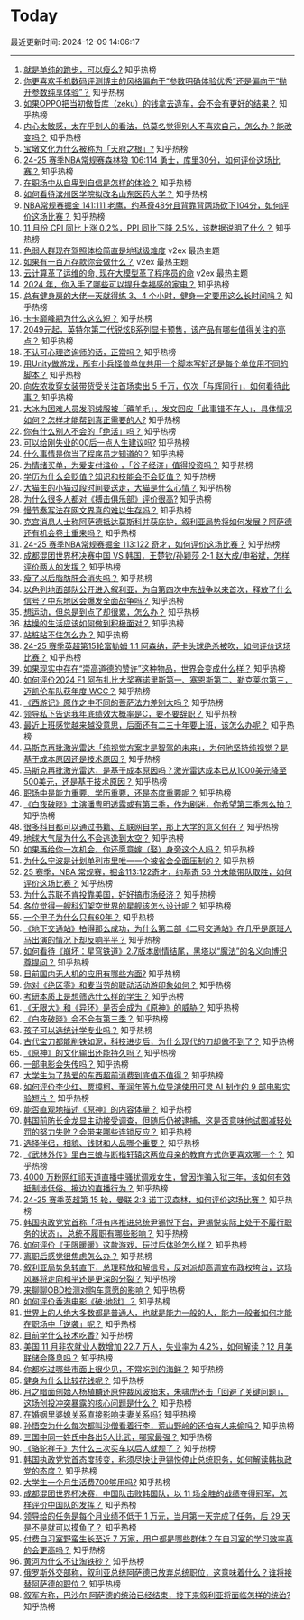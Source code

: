 # Today

最近更新时间: 2024-12-09 14:06:17

--- 
1. [就是单纯的跑步，可以瘦么?](https://www.zhihu.com/question/5815848479) 知乎热榜
2. [你更喜欢手机数码评测博主的风格偏向于“参数明确体验优秀”还是偏向于“抛开参数纯享体验”？](https://www.zhihu.com/question/6208425922) 知乎热榜
3. [如果OPPO把当初做哲库（zeku）的钱拿去造车，会不会有更好的结果？](https://www.zhihu.com/question/6169319755) 知乎热榜
4. [内心太敏感，太在乎别人的看法，总莫名觉得别人不喜欢自己，怎么办？能改变吗？](https://www.zhihu.com/question/5978883687) 知乎热榜
5. [宝墩文化为什么被称为「天府之根」?](https://www.zhihu.com/question/6024289207) 知乎热榜
6. [24-25 赛季NBA常规赛森林狼 106:114 勇士，库里30分，如何评价这场比赛？](https://www.zhihu.com/question/6353037455) 知乎热榜
7. [在职场中从自卑到自信是怎样的体验？](https://www.zhihu.com/question/489238465) 知乎热榜
8. [如何看待滨州医学院拟改名山东医药大学？](https://www.zhihu.com/question/5906967024) 知乎热榜
9. [NBA常规赛掘金 141:111 老鹰，约基奇48分且背靠背两场砍下104分，如何评价这场比赛？](https://www.zhihu.com/question/6353009517) 知乎热榜
10. [11 月份 CPI 同比上涨 0.2%，PPI 同比下降 2.5%，该数据说明了什么？](https://www.zhihu.com/question/6353720781) 知乎热榜
11. [色弱人群现在驾照体检简直是地狱级难度](https://www.v2ex.com/t/1095995) v2ex 最热主题
12. [如果有一百万存款你会做什么？](https://www.v2ex.com/t/1095992) v2ex 最热主题
13. [云计算革了运维的命, 现在大模型革了程序员的命](https://www.v2ex.com/t/1095988) v2ex 最热主题
14. [2024 年，你入手了哪些可以提升幸福感的家电？](https://www.zhihu.com/question/5858422925) 知乎热榜
15. [总有健身房的大佬一天就得练 3、4 个小时，健身一定要用这么长时间吗？](https://www.zhihu.com/question/667518241) 知乎热榜
16. [卡卡巅峰期为什么这么短？](https://www.zhihu.com/question/36278521) 知乎热榜
17. [2049元起，英特尔第二代锐炫B系列显卡预售，该产品有哪些值得关注的亮点？](https://www.zhihu.com/question/5931529838) 知乎热榜
18. [不认可心理咨询师的话，正常吗？](https://www.zhihu.com/question/812637508) 知乎热榜
19. [用Unity做游戏，所有小兵怪兽单位共用一个脚本写好还是每个单位用不同的脚本？](https://www.zhihu.com/question/4138646817) 知乎热榜
20. [向佐浓妆穿女装带货受关注首场卖出 5 千万，仅次「与辉同行」，如何看待此事？](https://www.zhihu.com/question/6129689772) 知乎热榜
21. [大冰为困难人员发羽绒服被「薅羊毛」，发文回应「此事错不在人」，具体情况如何？怎样才能帮到真正需要的人?](https://www.zhihu.com/question/6286354819) 知乎热榜
22. [你有什么别人不会的「绝活」吗？](https://www.zhihu.com/question/562815454) 知乎热榜
23. [可以给刚失业的00后一点人生建议吗?](https://www.zhihu.com/question/1722031777) 知乎热榜
24. [什么事情是你当了程序员才知道的？](https://www.zhihu.com/question/6067440358) 知乎热榜
25. [为情绪买单，为爱支付溢价 ，「谷子经济」值得投资吗？](https://www.zhihu.com/question/5966251784) 知乎热榜
26. [学历为什么会贬值？知识和技能会不会贬值？](https://www.zhihu.com/question/5908132971) 知乎热榜
27. [大猫生的小猫过段时间要送走，大猫是什么心情？](https://www.zhihu.com/question/412869550) 知乎热榜
28. [为什么很多人都对《搏击俱乐部》评价很高?](https://www.zhihu.com/question/30210145) 知乎热榜
29. [慢节奏写法在网文界真的难以生存吗？](https://www.zhihu.com/question/5964425133) 知乎热榜
30. [克宫消息人士称阿萨德抵达莫斯科并获庇护，叙利亚局势将如何发展？阿萨德还有机会卷土重来吗？](https://www.zhihu.com/question/6347507147) 知乎热榜
31. [24-25 赛季NBA常规赛掘金 113:122 奇才，如何评价这场比赛？](https://www.zhihu.com/question/6269389147) 知乎热榜
32. [成都混团世界杯决赛中国 VS 韩国，王楚钦/孙颖莎 2-1 赵大成/申裕斌，怎样评价两人的发挥？](https://www.zhihu.com/question/6310204304) 知乎热榜
33. [瘦了以后脂肪肝会消失吗？](https://www.zhihu.com/question/3690365100) 知乎热榜
34. [以色列地面部队公开进入叙利亚，为自第四次中东战争以来首次，释放了什么信号？中东地区会爆发全面战争吗？](https://www.zhihu.com/question/6348258008) 知乎热榜
35. [想运动，但总是到点了却很累，怎么办？](https://www.zhihu.com/question/6229651743) 知乎热榜
36. [枯燥的生活应该如何做到积极面对？](https://www.zhihu.com/question/659992210) 知乎热榜
37. [站桩站不住怎么办？](https://www.zhihu.com/question/3283965462) 知乎热榜
38. [24-25 赛季英超第15轮富勒姆 1:1 阿森纳，萨卡头球绝杀被吹，如何评价这场比赛？](https://www.zhihu.com/question/6322298623) 知乎热榜
39. [如果现实中存在“崇高道德的赞许”这种物品，世界会变成什么样？](https://www.zhihu.com/question/6203469406) 知乎热榜
40. [如何评价2024 F1 阿布扎比大奖赛诺里斯第一、塞恩斯第二、勒克莱尔第三，迈凯伦车队获年度 WCC？](https://www.zhihu.com/question/6320514430) 知乎热榜
41. [《西游记》原作之中不同的菩萨法力差别大吗？](https://www.zhihu.com/question/5425712831) 知乎热榜
42. [领导私下告诉我年底绩效大概率是C，要不要辞职？](https://www.zhihu.com/question/5831436183) 知乎热榜
43. [最近上班感觉越来越没意思，后面还有二三十年要上班，该怎么办呢？](https://www.zhihu.com/question/5703257394) 知乎热榜
44. [马斯克再批激光雷达「纯视觉方案才是智驾的未来」，为何他坚持纯视觉？是基于成本原因还是技术原因？](https://www.zhihu.com/question/6097111100) 知乎热榜
45. [马斯克再批激光雷达，是基于成本原因吗？激光雷达成本已从1000美元降至500美元，还是基于技术原因？](https://www.zhihu.com/question/6097111100) 知乎热榜
46. [职场中是能力重要、学历重要，还是态度重要呢？](https://www.zhihu.com/question/3064622008) 知乎热榜
47. [《白夜破晓》主演潘粤明透露或有第三季，作为剧迷，你希望第三季怎么拍？](https://www.zhihu.com/question/6215261023) 知乎热榜
48. [很多科目都可以通过书籍、互联网自学，那上大学的意义何在？](https://www.zhihu.com/question/329016249) 知乎热榜
49. [地球大气层为什么不会逃逸到太空？](https://www.zhihu.com/question/6151934786) 知乎热榜
50. [如果再给你一次机会，你还愿意嫁（娶）身旁这个人吗？](https://www.zhihu.com/question/6112752951) 知乎热榜
51. [为什么宁波是计划单列市里唯一一个被省会全面压制的？](https://www.zhihu.com/question/578870052) 知乎热榜
52. [25 赛季，NBA 常规赛，掘金113:122奇才，约基奇 56 分未能带队取胜，如何评价这场比赛？](https://www.zhihu.com/question/6276311717) 知乎热榜
53. [为什么苏联不肯投靠美国，好好搞市场经济？](https://www.zhihu.com/question/5959857144) 知乎热榜
54. [各位觉得一艘科幻架空世界的星舰该怎么设计呢？](https://www.zhihu.com/question/382938784) 知乎热榜
55. [一个甲子为什么只有60年？](https://www.zhihu.com/question/24649152) 知乎热榜
56. [《地下交通站》拍得那么成功，为什么第二部《二号交通站》在几乎是原班人马出演的情况下却反响平平？](https://www.zhihu.com/question/558247060) 知乎热榜
57. [如何看待《崩坏：星穹铁道》2.7版本剧情结尾，黑塔以“魔法”的名义向博识尊提问？](https://www.zhihu.com/question/5950361587) 知乎热榜
58. [目前国内无人机的应用有哪些方面?](https://www.zhihu.com/question/517172844) 知乎热榜
59. [你对《绝区零》和麦当劳的联动活动游印象如何？](https://www.zhihu.com/question/5922611016) 知乎热榜
60. [考研本质上是想筛选什么样的学生？](https://www.zhihu.com/question/6032783237) 知乎热榜
61. [《无限大》和《异环》是否会成为《原神》的威胁？](https://www.zhihu.com/question/6064700140) 知乎热榜
62. [《白夜破晓》会不会有第三季？](https://www.zhihu.com/question/5779517522) 知乎热榜
63. [孩子可以选统计学专业吗？](https://www.zhihu.com/question/562491200) 知乎热榜
64. [古代宝刀都能削铁如泥，科技进步后，为什么现代的刀却做不到了？](https://www.zhihu.com/question/2432375093) 知乎热榜
65. [《原神》的文化输出还能持久吗？](https://www.zhihu.com/question/5570852602) 知乎热榜
66. [一部电影会失传吗？](https://www.zhihu.com/question/21381181) 知乎热榜
67. [大学生为了热爱的东西超前消费到底值不值得？](https://www.zhihu.com/question/6231039807) 知乎热榜
68. [如何评价李少红、贾樟柯、董润年等九位导演使用可灵 AI 制作的 9 部电影实验短片？](https://www.zhihu.com/question/6143392593) 知乎热榜
69. [能否直观地描述《原神》的内容体量？](https://www.zhihu.com/question/5546346939) 知乎热榜
70. [韩国前防长金龙显主动接受调查，但随后仍被逮捕，这是否意味他试图减轻处罚的努力失败？会带来哪些连锁反应？](https://www.zhihu.com/question/6268692012) 知乎热榜
71. [选择伴侣，相貌、钱财和人品哪个重要？](https://www.zhihu.com/question/3624695858) 知乎热榜
72. [《武林外传》里白三娘与断指轩辕这两位母亲的教育方式你更喜欢哪一个？](https://www.zhihu.com/question/322184718) 知乎热榜
73. [4000 万粉网红祁天道直播中骚扰调戏女生，曾因诈骗入狱三年，该如何有效抵制涉低俗、擦边的直播行为？](https://www.zhihu.com/question/5929302143) 知乎热榜
74. [24-25 赛季英超第 15 轮，曼联 2:3 诺丁汉森林，如何评价这场比赛？](https://www.zhihu.com/question/6247838326) 知乎热榜
75. [韩国执政党党首称「将有序推进总统尹锡悦下台，尹锡悦实际上处于不履行职务的状态」，总统不履职有哪些影响？](https://www.zhihu.com/question/6238638771) 知乎热榜
76. [如何评价《无限暖暖》这款游戏，玩过后体验怎么样？](https://www.zhihu.com/question/654176177) 知乎热榜
77. [离职后感觉很焦虑怎么办？](https://www.zhihu.com/question/5598710327) 知乎热榜
78. [叙利亚局势急转直下，总理释放和解信号，反对派却高调宣布政权垮台，这场风暴将走向和平还是更深的分裂？](https://www.zhihu.com/question/6281565614) 知乎热榜
79. [来聊聊OBD检测对购车意愿的影响？](https://www.zhihu.com/question/6013760550) 知乎热榜
80. [如何评价香港电影《破·地狱》？](https://www.zhihu.com/question/4465111948) 知乎热榜
81. [世界上的人绝大多数都是普通人，也就是能力一般的人，能力一般者如何才能在职场中「逆袭」呢？](https://www.zhihu.com/question/6015682584) 知乎热榜
82. [目前学什么技术吃香?](https://www.zhihu.com/question/642842638) 知乎热榜
83. [美国 11 月非农就业人数增加 22.7 万人，失业率为 4.2%，如何解读？12 月美联储会降息吗？](https://www.zhihu.com/question/6155979475) 知乎热榜
84. [你都吃过哪些市面上很少见，不常吃到的海鲜？](https://www.zhihu.com/question/4980812522) 知乎热榜
85. [健身为什么比较花钱呢？](https://www.zhihu.com/question/4099326039) 知乎热榜
86. [月之暗面创始人杨植麟还原仲裁风波始末，朱啸虎还击「回避了关键问题」，这场创投冲突暴露的核心问题是什么？](https://www.zhihu.com/question/6197697869) 知乎热榜
87. [在婚姻里婆媳关系直接影响夫妻关系吗?](https://www.zhihu.com/question/6151076743) 知乎热榜
88. [孙悟空为什么每次都叫沙僧看着行李，荒山野岭的还怕有人来偷吗？](https://www.zhihu.com/question/2673686131) 知乎热榜
89. [三国中同一姓氏中各出5人比武，哪家最强？](https://www.zhihu.com/question/6099338893) 知乎热榜
90. [《骆驼祥子》为什么三次买车以后人就颓了？](https://www.zhihu.com/question/576011192) 知乎热榜
91. [韩国执政党党首态度转变，称须尽快让尹锡悦停止总统职务，如何解读韩执政党的态度？](https://www.zhihu.com/question/6099505323) 知乎热榜
92. [大学生一个月生活费700够用吗?](https://www.zhihu.com/question/6060571881) 知乎热榜
93. [成都混团世界杯决赛，中国队击败韩国队，以 11 场全胜的战绩夺得冠军，怎样评价中国队的发挥？](https://www.zhihu.com/question/6312934382) 知乎热榜
94. [领导给的任务是每个月业绩不低于 1 万元，当月第一天完成了任务，后 29 天是不是就可以摸鱼了？](https://www.zhihu.com/question/5707877909) 知乎热榜
95. [付费自习室野蛮生长至近 7 万家，用户都是哪些群体？在自习室的学习效率真的会更高吗？](https://www.zhihu.com/question/6129520200) 知乎热榜
96. [黄河为什么不让淘铁砂？](https://www.zhihu.com/question/647875854) 知乎热榜
97. [俄罗斯外交部称，叙利亚总统阿萨德已放弃总统职位，这意味着什么？谁将接替阿萨德的职位？](https://www.zhihu.com/question/6309216537) 知乎热榜
98. [叙军方称，巴沙尔·阿萨德的统治已经结束，接下来叙利亚将面临怎样的统治?](https://www.zhihu.com/question/6282653022) 知乎热榜
